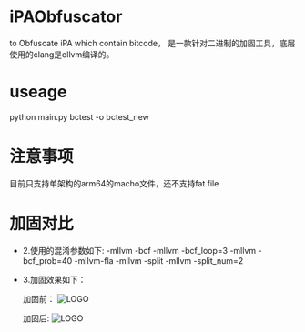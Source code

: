 # iPAObfuscator
to Obfuscate iPA which contain bitcode， 是一款针对二进制的加固工具，底层使用的clang是ollvm编译的。

# useage
python main.py  bctest -o bctest_new

# 注意事项
  目前只支持单架构的arm64的macho文件，还不支持fat file

# 加固对比
* 2.使用的混淆参数如下:
    -mllvm -bcf -mllvm -bcf_loop=3 -mllvm -bcf_prob=40 -mllvm-fla -mllvm -split -mllvm -split_num=2
* 3.加固效果如下：


  加固前：
  ![LOGO](https://github.com/godshield/iPAObfuscator/blob/master/before.png)

  加固后:
  ![LOGO](https://github.com/godshield/iPAObfuscator/blob/master/after.png)